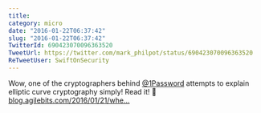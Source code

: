 ```yaml
---
title: 
category: micro
date: "2016-01-22T06:37:42"
slug: "2016-01-22T06:37:42"
TwitterId: 690423070096363520
TweetUrl: https://twitter.com/mark_philpot/status/690423070096363520
ReTweetUser: SwiftOnSecurity
---
```


<i class="fa fa-retweet" aria-hidden="true"></i> Wow, one of the cryptographers behind [@1Password](https://twitter.com/1Password) attempts to explain elliptic curve cryptography simply! Read it! 🙌 [blog.agilebits.com/2016/01/21/whe…](https://blog.agilebits.com/2016/01/21/when-back-doors-go-bad-mind-your-ps-and-qs/)